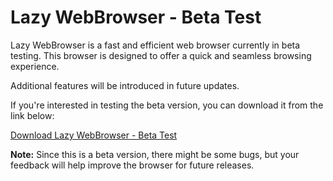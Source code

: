 # Lazy WebBrowser - Beta Test

Lazy WebBrowser is a fast and efficient web browser currently in beta testing. This browser is designed to offer a quick and seamless browsing experience. 

Additional features will be introduced in future updates.

If you're interested in testing the beta version, you can download it from the link below:

[Download Lazy WebBrowser - Beta Test](https://www.dropbox.com/scl/fo/fngnb9ux6rq0vjar6z2xl/ALV5dln0e7Z5nxPiPJdBZBk?rlkey=zv4jllrots9qay4cnsb3vs9he&st=grxs2ogz&dl=0)

**Note:** Since this is a beta version, there might be some bugs, but your feedback will help improve the browser for future releases.
